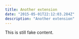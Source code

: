 ```yaml
---
title: Another extension
date: "2015-05-01T22:12:03.284Z"
description: "Another extension"
---
```


This is still fake content.